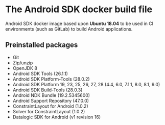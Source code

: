 # The Android SDK docker build file

Android SDK docker image based upon **Ubuntu 18.04** to be used in CI environments (such as GitLab) to build Android applications.

## Preinstalled packages

- Git
- Zip/unzip
- OpenJDK 8
- Android SDK Tools (26.1.1)
- Android SDK Platform-Tools (28.0.2)
- Android SDK Platform 19, 23, 25, 26, 27, 28 (4.4, 6.0, 7.1.1, 8.0, 8.1, 9.0)
- Android SDK Build-Tools (28.0.3)
- Android NDK Bundle (19.2.5345600)
- Android Support Repository (47.0.0)
- ConstraintLayout for Android (1.0.2)
- Solver for ConstraintLayout (1.0.2)
- Datalogic SDK for Android (v1 revision 16)